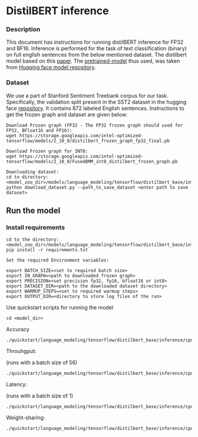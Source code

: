 <!--- 0. Title -->
# DistilBERT inference

<!-- 10. Description -->

### Description
This document has instructions for running distilBERT inference for FP32 and BF16. Inference is performed for the task of text classification (binary) on full english sentences from the below mentioned dataset. The distilbert model based on this [paper](https://arxiv.org/abs/1910.01108).
The [pretrained-model](https://huggingface.co/distilbert-base-uncased-finetuned-sst-2-english?text=I+like+you.+I+love+you) thus used, was taken from [Hugging face model repository](https://huggingface.co/models).

### Dataset
We use a part of Stanford Sentiment Treebank corpus for our task. Specifically, the validation split present in the SST2 dataset in the hugging face [repository](https://huggingface.co/datasets/sst2). It contains 872 labeled English sentences. Instructions to get the frozen graph and dataset are given below:

```
Download Frozen graph (FP32 - The FP32 frozen graph should used for FP32, BFloat16 and FP16):
wget https://storage.googleapis.com/intel-optimized-tensorflow/models/2_10_0/distilbert_frozen_graph_fp32_final.pb

Download Frozen graph for INT8:
wget https://storage.googleapis.com/intel-optimized-tensorflow/models/2_10_0/FusedBMM_int8_distilbert_frozen_graph.pb

Downloading dataset:
cd to directory:  <model_zoo_dir>/models/language_modeling/tensorflow/distilbert_base/inference/
python download_dataset.py --path_to_save_dataset <enter path to save dataset>

```

## Run the model

### Install requirements

```
cd to the directory: <model_zoo_dir>/models/language_modeling/tensorflow/distilbert_base/inference
pip install -r requirements.txt

Set the required Environment variables:

export BATCH_SIZE=<set to required batch size>
export IN_GRAPH=<path to downloaded frozen graph>
export PRECISION=<set precision fp32, fp16, bfloat16 or int8>
export DATASET_DIR=<path to the downloaded dataset directory>
export WARMUP_STEPS=<set to required warmup steps>
export OUTPUT_DIR=<directory to store log files of the run>
```

Use quickstart scripts for running the model

```
cd <model_dir>
```
Accuracy

```
./quickstart/language_modeling/tensorflow/distilbert_base/inference/cpu/accuracy.sh
```

Throuhgput:

(runs with a batch size of 56)

```
./quickstart/language_modeling/tensorflow/distilbert_base/inference/cpu/inference_realtime_multi_instance.sh
```

Latency:

(runs with a batch size of 1)

```
./quickstart/language_modeling/tensorflow/distilbert_base/inference/cpu/inference_throughput_multi_instance.sh
```

Weight-sharing:

```
./quickstart/language_modeling/tensorflow/distilbert_base/inference/cpu/inference_realtime_weight_sharing.sh
```
